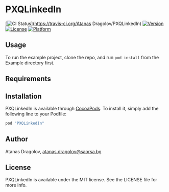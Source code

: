 # PXQLinkedIn

[![CI Status](http://img.shields.io/travis/saorsa/saorsa.PXQLinkedIn.svg?style=flat)](https://travis-ci.org/Atanas Dragolov/PXQLinkedIn)
[![Version](https://img.shields.io/cocoapods/v/PXQLinkedIn.svg?style=flat)](http://cocoapods.org/pods/PXQLinkedIn)
[![License](https://img.shields.io/cocoapods/l/PXQLinkedIn.svg?style=flat)](http://cocoapods.org/pods/PXQLinkedIn)
[![Platform](https://img.shields.io/cocoapods/p/PXQLinkedIn.svg?style=flat)](http://cocoapods.org/pods/PXQLinkedIn)

## Usage

To run the example project, clone the repo, and run `pod install` from the Example directory first.

## Requirements

## Installation

PXQLinkedIn is available through [CocoaPods](http://cocoapods.org). To install
it, simply add the following line to your Podfile:

```ruby
pod "PXQLinkedIn"
```

## Author

Atanas Dragolov, atanas.dragolov@saorsa.bg

## License

PXQLinkedIn is available under the MIT license. See the LICENSE file for more info.
